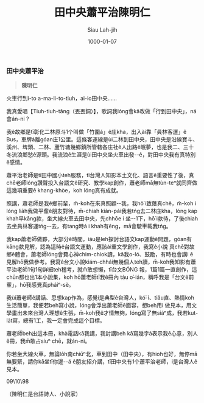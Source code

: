 ﻿---
title: 田中央蕭平治陳明仁
author: Siau Lah-jih
date: 1000-01-07
category: siaukai
layout: post
---

### 田中央蕭平治
> **陳明仁**

火車行到i-to a-ma-li-to-tiuh，ai-io田中央……

我真愛唱【Tiuh-tiuh-tâng（丟丟銅）】，歌詞我lóng會kā改做「行到田中央」，ná會án-ni？

我ê故鄉是tī彰化二林原斗1个叫做「竹圍á」ê庄kha，出入ài靠「員林客運」ê Bus，車牌á離góan庄1公里。這條客運線是ùi二林到田中央，田中央是沿線寶斗、溪州、埤頭、二林、蘆竹塘幾鄉鎮所管轄各庄社ê人出路ê眠夢，也是我二、三十冬流浪鄉愁ê源頭。我流浪ê生涯是ùi田中央坐火車出發--ê，對田中央我有真特別ê感情。

蕭平治老師是tī田中國小teh服務，tī台灣人知影本土文化、語言ê重要性了後，真chē老師lóng讚聲投入台語文ê研究、教學kap創作，蕭老師mā無tùn-teⁿ就同齊做這幾項重要ê khang-khòe，koh lóng真有成就。

照講，蕭老師是我ê鄉前輩，m̄-koh在來真照顧--我，我hō͘ i致蔭真chē，m̄-koh i lóng lia̍h我做平輩ê朋友對待，m̄-chiah kiàn-pái我若tńg去二林庄kha，lóng kap khah早kāng款，坐大線火車去田中央，先chhōe i 坐--1下，hō͘ i款待，了後chiah去坐員林客運tńg--去，有tang時á i khah有êng，mā會駛車載我tńg。

我kap蕭老師做夥，大部分ê時間，iáu是leh探討台語文kap運動ê問題，góan有kāng款見解，認為這時ê台語文運動，應該ài重文學創作，我寫ê小說 真chē對故鄉ê體會，蕭老師lóng會費心神chim-chiok讀，kā我o-ló、鼓勵，有時也會講i ê見解hō͘我做參考。我寫ê台文小說kiám-chhái無幾個人teh讀，m̄-koh我知影有蕭平治老師1句1句詳細teh稽考，就m̄敢想懶，tī台文BÓNG 報，1篇1篇一直創作，這chūn都也出1本小說集，koh hō͘蕭老師tī我ê冊內 tàu o͘-ián，稱呼我是「台文ê前輩」，hō͘我感覺真pháiⁿ-sè。

我ùi蕭老師ê講話、思想kap作為，感覺i是典型ê台灣人，kó͘-ì、tiâu直、熱情koh生活簡單，我便若beh寫小說，lóng會浮出蕭老師ê面容，想beh用i 做見本，用文學畫出未來台灣人理想ê生張，m̄-koh我ê才情無夠，lóng寫了無siáⁿ成，我若kut-la̍t寫，總有1工，我一定會完成這个目標。

蕭老師beh出這本冊，khà電話kā我講，我討講beh kā寫幾字á表示我ê心意，別人ê冊，我m̄敢占siuⁿ chē，就án-ni。

你若坐大線火車，無論lo̍h南chiūⁿ北，車到田中（田中央），有hioh也好，無停mā無要緊，請你kā坐tī你邊--á ê朋友紹介講，tī田中央有1个蕭平治老師，i是台灣人ê見本。

09\10\98

（陳明仁是台語詩人、小說家）
